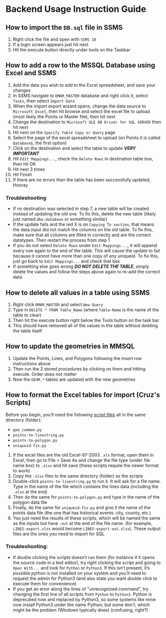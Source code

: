 # Backend Usage Instruction Guide

## How to import the `DB.sql` file in SSMS
1. Right click the file and open with `SSMS 18`
1. If a login screen appears just hit next
1. Hit the execute button directly under tools on the Taskbar

## How to add a row to the MSSQL Database using Excel and SSMS
1. Add the data you wish to add to the Excel spreadsheet, and save your changes
1. In SSMS navigate to `OMAM_MASTER` database and right click it, select `Tasks`, then select `Import Data`
1. When the import export wizard opens, change the data source to `Microsoft Excel`, then hit browse and select the excel file to upload (most likely the Points or Master file), then hit next
1. Change the destination to `Microsoft OLE DB Driver for SQL SERVER` then hit next
1. Hit next on the `Specify Table Copy or Query` page
1. Select the page of the excel spreadsheet to upload (on Points it is called `Database$`, the first option) 
1. Click on the destination and select the table to update _**VERY IMPORTANT**_
1. Hit `Edit Mappings...`, check the `Delete Rows` in destination table box, then hit OK
1. Hit next 3 times
1. Hit Finish
1. If there are no errors then the table has been successfully updated, Hooray

### Troubleshooting
-	If no destination was selected in step 7, a new table will be created instead of updating the old one. To fix this, delete the new table (likely just named `dbo.database` or something similar)
-	If the update fails and the red X is on `Copying To section`, that means the data input did not match the columns on the old table. To fix this, make sure that all columns are filled in correctly and are the correct datatypes. Then restart the process from step 1
-	If you do not select `Delete Rows` under `Edit Mappings...`, it will append every row again to the end of the table. This will cause the update to fail because it cannot have more than one copy of any uniqueid. To fix this, just go back to `Edit Mappings...` and check that box
-	If something else goes wrong _**DO NOT DELETE THE TABLE**_, simply delete the values and follow the steps above again to re-add the correct data

## How to delete all values in a table using SSMS
1. Right click `OMAM_MASTER` and select `New Query`
1. Type in `DELETE * FROM Table_Name` (where `Table-Name` is the name of the table to clear)
1. Then hit the execute button right below the Tools button on the task bar
1. This should have removed all of the values in the table without deleting the table itself

## How to update the geometries in MMSQL
1. Update the Points, Lines, and Polygons following the insert row instructions above
2. Then run the 2 stored procedures by clicking on them and hitting execute. Order does not matter
3. Now the `GEOM_*` tables are updated with the new geometries

## How to format the Excel tables for import (Cruz's Scripts)
Before you begin, you’ll need the following [script files](backend/scripts/) all in the same directory (folder):
- `geo_common.py`
- `points-to-linestring.py`
- `points-to-polygon.py`
- `uniqueid-fix.py`

1. If the excel files are the old Excel-97-2003 `.xls` format, open them in Excel, then go to File > Save As and change the file type (under file name box) to `.xlsx` and hit save (these scripts require the newer format to work)
1. Copy the `.xlsx` files to the same directory (folder) as the scripts
1. Double-click `points-to-linestring.py` to run it. It will ask for a file name. Type in the name of the file which contains the lines data (including the `.xlsx` at the end)
1. Then do the same for `points-to-polygon.py` and type in the name of the polygon data file
1. Finally, do the same for `uniqueid-fix.py` and give it the name of the points data file (the one that has historical events: city, county, etc.)
1. You just need the results of these scripts, which will be named the same as the inputs but have `-out` at the end of the file name. (for example, `LINES-export.xlsx` would become `LINES-export-out.xlsx`). These output files are the ones you need to import for SQL

### Troubleshooting:
- If double clicking the scripts doesn’t run them (for instance if it opens the source code in a text editor), try right clicking the script and going to `Open With...` and look for `Python` or `Python3`. If this isn’t present, it’s possible python is not installed on your system and you’ll need to request the admin for Python3 (and also state you want double click to execute them for convenience)
- If you get an error along the lines of "unrecognized command", try changing the first line of all scripts from `Python` to `Python3`. Python is deprecated now and replaced by Python3, so some systems like mine now install Python3 under the name Python; but some don't, which might be the problem (Windows typically does) (confusing, right?)

